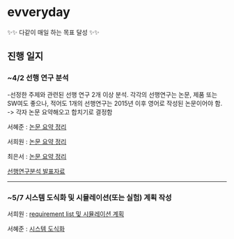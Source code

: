 # evveryday
✨✨ 다같이 매일 하는 목표 달성 ✨✨

## 진행 일지  

### ~4/2 선행 연구 분석  
-선정한 주제와 관련된 선행 연구 2개 이상 분석. 각각의 선행연구는 논문, 제품 또는 SW여도 좋으나, 적어도 1개의 선행연구는 2015년 이후 영어로 작성된 논문이어야 함.
-> 각자 논문 요약해오고 합치기로 결정함  

서혜준 : [논문 요약 정리](https://www.notion.so/5f5be90fd63e4b548f83f76796b93e92?pvs=4)

서희원 : [논문 요약 정리](https://www.notion.so/94eb80db1fe642bc943daeb462e37361)

최은서 : [논문 요약 정리](https://www.notion.so/_-d0a41746867a4b438b17ee56170e055b?pvs=4)  

[선행연구분석 발표자료](https://www.notion.so/3-31-914fbaa322ca47fb931f7dd4bffc5988)  

---
### ~5/7 시스템 도식화 및 시뮬레이션(또는 실험) 계획 작성

서희원 : [requirement list 및 시뮬레이션 계획](https://www.notion.so/d04c4d63469146ab9b2de09cd8092035)  

서혜준 : [시스템 도식화](https://suave-lamb-470.notion.site/67a924ead99f4ac284a6f4486ed247c3)
